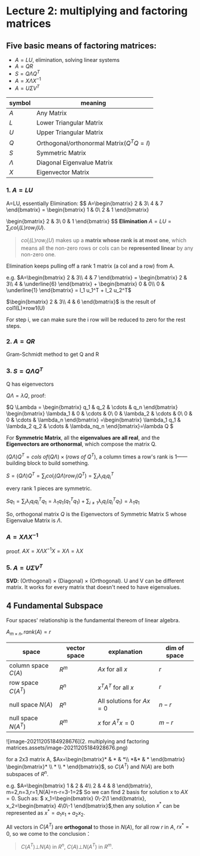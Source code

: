 # Lecture 2:  multiplying and factoring matrices

## Five basic means of factoring matrices:
+ $A=LU$, elimination, solving linear systems
+ $A=QR$
+ $S=Q \Lambda Q^T$
+ $A=X \Lambda X^{-1}$
+ $A=U \Sigma V^T$

|symbol|meaning|
|-|-|
|$A$|Any Matrix|
|$L$|Lower Triangular Matrix|
|$U$|Upper Triangular Matrix|
|$Q$|Orthogonal/orthonormal Matrix($Q^TQ=I$)|
|$S$|Symmetric Matrix|
|$\Lambda$|Diagonal Eigenvalue Matrix|
|$X$|Eigenvector Matrix|

### 1. $A=LU$

A=LU, essentially Elimination:
$$
A=\begin{bmatrix}
2 & 3\\
4 & 7
\end{bmatrix} =
\begin{bmatrix}
1 & 0\\
2 & 1
\end{bmatrix}

\begin{bmatrix}
2 & 3\\
0 & 1
\end{bmatrix}
$$
**Elimination** $A=LU=\sum_i{col_i(L) row_i(U)}$.

> $col_i(L) row_i(U)$ makes up a **matrix whose rank is at most one**, which means all the non-zero rows or cols can be **represented linear** by any non-zero one.

Elimination keeps pulling off a rank 1 matrix (a col and a row) from A.

e.g.
$A=\begin{bmatrix}
2 & 3\\
4 & 7
\end{bmatrix} =
\begin{bmatrix}
2 & 3\\
4 & \underline{6}
\end{bmatrix}
+
\begin{bmatrix}
0 & 0\\
0 & \underline{1}
\end{bmatrix} = l_1 u_1^T + l_2 u_2^T$

$\begin{bmatrix}
2 & 3\\
4 & 6
\end{bmatrix}$ is the result of col1(L)$\times$row1(U)

For step i, we can make sure the i row will be reduced to zero for the rest steps.

### 2. $A=QR$
Gram-Schmidt method to get Q and R

### 3. $S=Q \Lambda Q^T$
Q has eigenvectors

$Q\Lambda=\lambda Q$, proof:

$Q \Lambda = 
\begin{bmatrix}
q_1 & q_2 & \cdots & q_n
\end{bmatrix}
\begin{bmatrix}
\lambda_1 & 0 & \cdots & 0\\
0 & \lambda_2 & \cdots & 0\\
0 & 0 & \cdots & \lambda_n
\end{bmatrix}
=\begin{bmatrix}
\lambda_1 q_1 & \lambda_2 q_2 & \cdots & \lambda_nq_n
\end{bmatrix}=\lambda Q
$​

For **Symmetric Matrix**, all the **eigenvalues are all real**, and the **Eigenvectors are orthonormal**, which compose the matrix Q.

$(Q \Lambda) Q^T = cols\ of (Q\Lambda) \times (rows\ of\ Q^T)$, a column times a row's rank is 1——building block to build something.

$S=(Q\Lambda)Q^T=\sum_i{col_i(Q\Lambda)row_i(Q^T)}=\sum_i{\lambda_i q_i q_i^T}$

every rank 1 pieces are symmetric.

$Sq_1=\sum_i{\lambda_i q_i q_i^T}q_1=\lambda_1 q_1 (q_1^Tq_1)+\sum_{i \neq 1}{\lambda_i q_i (q_i^Tq_1)}=\lambda_1 q_1$

So, orthogonal matrix $Q$ is the Eigenvectors of Symmetric Matrix S whose Eigenvalue Matrix is $\Lambda$.

### $A=X \Lambda X^{-1}$
proof.  $AX=X \Lambda X^{-1}X=X\Lambda=\lambda X$

### 5. $A=U \Sigma V^T$
**SVD**: (Orthogonal) $\times$ (Diagonal) $\times$ (Orthogonal). U and V can be different matrix. It works for every matrix that doesn't need to have eigenvalues.

## 4 Fundamental Subspace

Four spaces' relationship is the fundamental thereom of linear algebra.

$A_{m \times n},rank(A)=r$

|space|vector space|explanation|dim of space|
|-|-|-|-|
|column space $C(A)$|$R^m$|$Ax$ for all $x$|$r$|
|row space $C(A^T)$|$R^n$|$x^TA^T$ for all $x$|$r$|
|null space $N(A)$|$R^n$|All solutions for $Ax=0$|$n-r$|
|null space $N(A^T)$|$R^m$|$x$ for $A^Tx=0$|$m-r$|

![image-20211205184928676](2. multiplying and factoring matrices.assets/image-20211205184928676.png)

for a 2x3 matrix A, $Ax=\begin{bmatrix}* & * & *\\ *&* & *
\end{bmatrix} \begin{bmatrix}* \\ * \\ * \end{bmatrix}$, so $C(A^T)$ and $N(A)$ are both subspaces of $R^n$.

e.g.
$A=\begin{bmatrix}
1 & 2 & 4\\
2 & 4 & 8
\end{bmatrix}, m=2,n=3,r=1,N(A)=n-r=3-1=2$
So we can find 2 basis for solution x to $AX=0$. Such as:
$
x_1=\begin{bmatrix}
0\\-2\\1
\end{bmatrix},
x_2=\begin{bmatrix}
4\\0\\-1
\end{bmatrix}$,then any solution $x^*$ can be represented as $x^*=a_1x_1+a_2x_2$.

All vectors in $C(A^T)$ are **orthogonal** to those in $N(A)$, for all row $r$ in $A$, $rx^*=0$, so we come to the conclusion：

> $C(A^T)\bot N(A)$ in $R^n$, $C(A)\bot N(A^T)$ in $R^m$.

